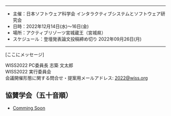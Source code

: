 ----

- 主催：日本ソフトウェア科学会 インタラクティブシステムとソフトウェア研究会
- 日時：2022年12月14日(水)～16日(金)
- 場所：アクティブリゾーツ宮城蔵王（宮城県）
- スケジュール：登壇発表論文投稿締め切り 2022年09月26日(月)

----
[ここにメッセージ]

WISS2022 PC委員長 志築 文太郎<br />
WISS2022 実行委員会<br />
会議開催形態に関する問合せ・提案用メールアドレス: [2022@wiss.org](mailto:2022@wiss.org)

## 協賛学会（五十音順）

- [Comming Soon](./)